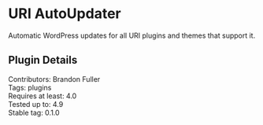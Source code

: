 # URI AutoUpdater

Automatic WordPress updates for all URI plugins and themes that support it.

## Plugin Details 

Contributors: Brandon Fuller  
Tags: plugins  
Requires at least: 4.0  
Tested up to: 4.9  
Stable tag: 0.1.0  